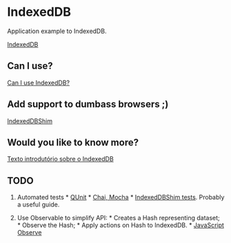 # IndexedDB

Application example to IndexedDB.

[IndexedDB](http://www.w3.org/TR/IndexedDB)

## Can I use?

[Can I use IndexedDB?](http://caniuse.com/indexeddb)

## Add support to dumbass browsers ;)

[IndexedDBShim](http://nparashuram.com/IndexedDBShim/)

## Would you like to know more?

[Texto introdutório sobre o IndexedDB](http://bit.ly/1qWagK2)

## TODO

  1. Automated tests
    * [QUnit](http://qunitjs.com/intro/#building-unit-tests)
    * [Chai, Mocha](http://blog.codeship.io/2014/01/22/testing-frontend-javascript-code-using-mocha-chai-and-sinon.html)
    * [IndexedDBShim tests](https://github.com/axemclion/IndexedDBShim). Probably a useful guide.

  1. Use Observable to simplify API:
    * Creates a Hash representing dataset;
    * Observe the Hash;
    * Apply actions on Hash to IndexedDB.
    * [JavaScript Observe](http://www.html5rocks.com/en/tutorials/es7/observe/)
